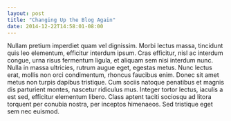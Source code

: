 ```yaml
---
layout: post
title: "Changing Up the Blog Again"
date: 2014-12-22T14:58:01-08:00
---
```


Nullam pretium imperdiet quam vel dignissim. Morbi lectus massa, tincidunt quis leo elementum, efficitur interdum ipsum. Cras efficitur, nisl ac interdum congue, urna risus fermentum ligula, et aliquam sem nisi interdum nunc. Nulla in massa ultricies, rutrum augue eget, egestas metus. Nunc lectus erat, mollis non orci condimentum, rhoncus faucibus enim. Donec sit amet metus non turpis dapibus tristique. Cum sociis natoque penatibus et magnis dis parturient montes, nascetur ridiculus mus. Integer tortor lectus, iaculis a est sed, efficitur elementum libero. Class aptent taciti sociosqu ad litora torquent per conubia nostra, per inceptos himenaeos. Sed tristique eget sem nec euismod.